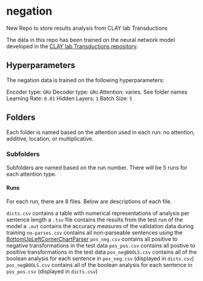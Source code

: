 # negation
New Repo to store results analysis from CLAY lab Transductions

The data in this repo has been trained on the neural network model developed in the [CLAY lab Transductions repository](https://github.com/clay-lab/transductions).

## Hyperparameters

The negation data is trained on the following hyperparameters:

Encoder type: `` GRU ``
Decoder type: `` GRU ``
Attention: varies. See folder names
Learning Rate: `` 0.01 ``
Hidden Layers: `` 1 ``
Batch Size: `` 5 ``

## Folders
Each folder is named based on the attention used in each run: no attention, additive, location, or multiplicative.

### Subfolders
Subfolders are named based on the run number. There will be 5 runs for each attention type.

#### Runs
For each run, there are 8 files. Below are descriptions of each file.

``dicts.csv`` contains a table with numerical representations of analysis per sentence length
a ``.tsv`` file contains the results from the test run of the model
a ``.out`` contains the accuracy measures of the validation data during training
``no-parses.csv`` contains all non-parseable sentences using the [BottomUpLeftCornerChartParser](https://www.nltk.org/_modules/nltk/parse/chart.html)
``pos_neg.csv`` contains all positive to negative transformations in the test data
``pos_pos.csv`` contains all postive to positive transformations in the test data
``pos_negBOOLS.csv`` contains all of the boolean analysis for each sentence in ``pos_neg.csv`` (displayed in ``dicts.csv``)
``pos_negBOOLS.csv`` contains all of the boolean analysis for each sentence in ``pos_pos.csv`` (displayed in ``dicts.csv``)


